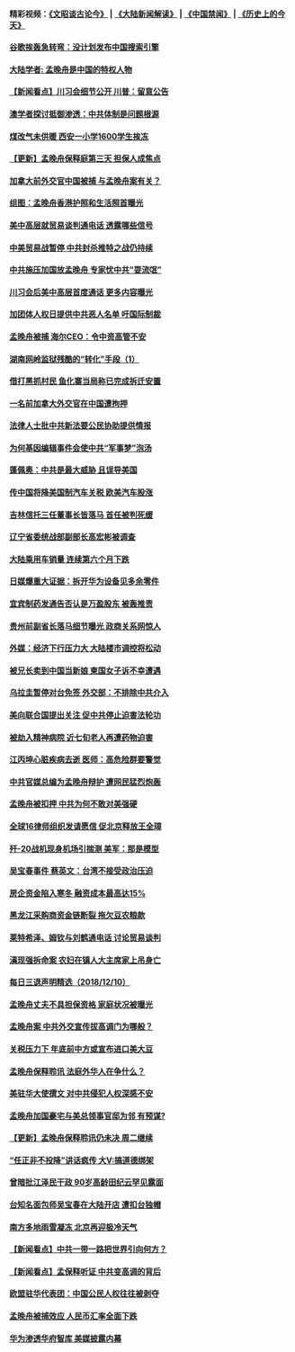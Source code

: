 #### 精彩视频：[《文昭谈古论今》](https://github.com/gfw-breaker/wenzhao/blob/master/README.md?t=12112131) | [《大陆新闻解读》](https://github.com/gfw-breaker/ntdtv-comedy/blob/master/README.md?t=12112131) | [《中国禁闻》](https://github.com/gfw-breaker/ntdtv-news/blob/master/README.md?t=12112131) | [《历史上的今天》](https://github.com/gfw-breaker/today-in-history/blob/master/README.md?t=12112131) 

#### [谷歌挨轰急转弯：没计划发布中国搜索引擎](../pages/nsc413/n10904443.md?t=12112131) 

#### [大陆学者: 孟晚舟是中国的特权人物](../pages/nsc413/n10904244.md?t=12112131) 

#### [【新闻看点】川习会细节公开 川普：留意公告](../pages/nsc413/n10904509.md?t=12112131) 

#### [澳学者探讨抵御渗透：中共体制是问题根源](../pages/nsc413/n10903532.md?t=12112131) 

#### [煤改气未供暖 西安一小学1600学生挨冻](../pages/nsc413/n10904085.md?t=12112131) 

#### [【更新】孟晚舟保释庭第三天 担保人成焦点](../pages/nsc413/n10904401.md?t=12112131) 

#### [加拿大前外交官中国被捕 与孟晚舟案有关？](../pages/nsc413/n10904151.md?t=12112131) 

#### [组图：孟晚舟香港护照和生活照首曝光](../pages/nsc413/n10904351.md?t=12112131) 

#### [美中高层就贸易谈判通电话 透露哪些信号](../pages/nsc413/n10904135.md?t=12112131) 

#### [中美贸易战暂停 中共封杀推特之战仍持续](../pages/nsc413/n10904201.md?t=12112131) 

#### [中共施压加国放孟晚舟 专家忧中共“耍流氓”](../pages/nsc413/n10904053.md?t=12112131) 

#### [川习会后美中高层首度通话 更多内容曝光](../pages/nsc413/n10904178.md?t=12112131) 

#### [加团体人权日提供中共恶人名单 吁国际制裁](../pages/nsc413/n10903833.md?t=12112131) 

#### [孟晚舟被捕 海尔CEO：令中资高管不安](../pages/nsc413/n10904182.md?t=12112131) 

#### [湖南网岭监狱残酷的“转化”手段（1）](../pages/nsc413/n10877504.md?t=12112131) 

#### [借打黑抓村民 鱼化寨当局称已完成拆迁安置](../pages/nsc413/n10903807.md?t=12112131) 

#### [一名前加拿大外交官在中国遭拘押](../pages/nsc413/n10904175.md?t=12112131) 

#### [法律人士批中共新法要公民协助提供情报](../pages/nsc413/n10903143.md?t=12112131) 

#### [为何基因编辑事件会使中共“军事梦”泡汤](../pages/nsc413/n10901955.md?t=12112131) 

#### [蓬佩奥：中共是最大威胁 且误导美国](../pages/nsc413/n10904047.md?t=12112131) 

#### [传中国将降美国制汽车关税 欧美汽车股涨](../pages/nsc413/n10904018.md?t=12112131) 

#### [吉林信托三任董事长皆落马 首任被判死缓](../pages/nsc413/n10903456.md?t=12112131) 

#### [辽宁省委统战部副部长高宏彬被调查](../pages/nsc413/n10903332.md?t=12112131) 

#### [大陆乘用车销量 连续第六个月下跌](../pages/nsc413/n10903647.md?t=12112131) 


#### [日媒爆重大证据：拆开华为设备见多余零件](../pages/nsc413/n10903419.md?t=12112131) 

#### [宜宾制药发通告否认是万盈股东 被轰推责](../pages/nsc413/n10903453.md?t=12112131) 

#### [贵州前副省长落马细节曝光 政商关系网惊人](../pages/nsc413/n10903568.md?t=12112131) 

#### [外媒：经济下行压力大 大陆楼市调控将松动](../pages/nsc413/n10903214.md?t=12112131) 

#### [被兄长卖到中国当新娘 柬国女子诉不幸遭遇](../pages/nsc413/n10903571.md?t=12112131) 

#### [乌拉圭暂停对台免签 外交部：不排除中共介入](../pages/nsc413/n10903287.md?t=12112131) 

#### [美向联合国提出关注 促中共停止迫害法轮功](../pages/nsc413/n10902768.md?t=12112131) 

#### [被劫入精神病院 近七旬老人再遭药物迫害](../pages/nsc413/n10895059.md?t=12112131) 

#### [江丙坤心脏疾病去逝 医师：高危险群要警觉](../pages/nsc413/n10903386.md?t=12112131) 

#### [中共官媒总编为孟晚舟辩护 遭网民猛烈炮轰](../pages/nsc413/n10903379.md?t=12112131) 

#### [孟晚舟被扣押 中共为何不敢对美强硬](../pages/nsc413/n10903117.md?t=12112131) 

#### [全球16律师组织发请愿信 促北京释放王全璋](../pages/nsc413/n10902934.md?t=12112131) 

#### [歼-20战机现身机场引揣测 美军：那是模型](../pages/nsc413/n10903152.md?t=12112131) 

#### [吴宝春事件 蔡英文：台湾不接受政治压迫](../pages/nsc413/n10903176.md?t=12112131) 

#### [房企资金陷入寒冬 融资成本最高达15%](../pages/nsc413/n10902673.md?t=12112131) 

#### [黑龙江采购商资金链断裂 拖欠豆农粮款](../pages/nsc413/n10902992.md?t=12112131) 

#### [莱特希泽、姆钦与刘鹤通电话 讨论贸易谈判](../pages/nsc413/n10902887.md?t=12112131) 

#### [滇现强拆命案 农妇在镇人大主席家上吊身亡](../pages/nsc413/n10902803.md?t=12112131) 

#### [每日三退声明精选（2018/12/10）](../pages/nsc413/n10902958.md?t=12112131) 

#### [孟晚舟丈夫不具担保资格 家庭状况被曝光](../pages/nsc413/n10902804.md?t=12112131) 

#### [孟晚舟案 中共外交宣传拔高调门为哪般？](../pages/nsc413/n10902536.md?t=12112131) 

#### [关税压力下 年底前中方或宣布进口美大豆](../pages/nsc413/n10902217.md?t=12112131) 

#### [孟晚舟保释聆讯 法庭外华人在争什么？](../pages/nsc413/n10902577.md?t=12112131) 

#### [美驻华大使撰文 对中共侵犯人权深感不安](../pages/nsc413/n10902576.md?t=12112131) 

#### [孟晚舟加国豪宅与美总领事官邸为邻 有预谋?](../pages/nsc413/n10902678.md?t=12112131) 

#### [【更新】孟晚舟保释聆讯仍未决 周二继续](../pages/nsc413/n10902280.md?t=12112131) 

#### [“任正非不投降”讲话疯传 大V:搞道德绑架](../pages/nsc413/n10902500.md?t=12112131) 

#### [曾暗批江泽民干政 90岁高龄田纪云罕见露面](../pages/nsc413/n10902371.md?t=12112131) 

#### [台知名面包师吴宝春在大陆开店 遭扣台独帽](../pages/nsc413/n10902159.md?t=12112131) 

#### [南方多地雨雪凝冻 北京再迎极冷天气](../pages/nsc413/n10902203.md?t=12112131) 

#### [【新闻看点】中共一带一路把世界引向何方？](../pages/nsc413/n10902174.md?t=12112131) 

#### [【新闻看点】孟保释听证 中共变高调的背后](../pages/nsc413/n10902083.md?t=12112131) 

#### [欧盟驻华代表团：中国公民人权往往被剥夺](../pages/nsc413/n10902220.md?t=12112131) 

#### [孟晚舟被捕效应 人民币汇率全面下跌](../pages/nsc413/n10901234.md?t=12112131) 

#### [华为渗透华府智库 美媒披露内幕](../pages/nsc413/n10902192.md?t=12112131) 


